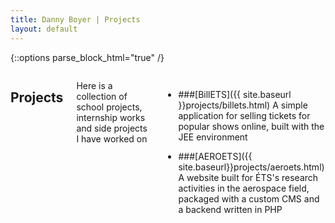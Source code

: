 ```yaml
---
title: Danny Boyer | Projects
layout: default
---
```


{::options parse_block_html="true" /}

<div class="small-12 medium-12 large-12 columns">

## Projects

Here is a collection of school projects, internship works and side projects I have worked on

* ###[BillETS]({{ site.baseurl }}projects/billets.html)
A simple application for selling tickets for popular shows online, built with the JEE environment

* ###[AEROETS]({{ site.baseurl}}projects/aeroets.html)
A website built for ÉTS's research activities in the aerospace field, packaged with a custom CMS and a backend written in PHP

<!-- * ###[dannyboyer.github.io]({{ site.baseurl }}projects/portfolio.html)
A portfolio built with jekyll and hosted with github pages -->

</div>







